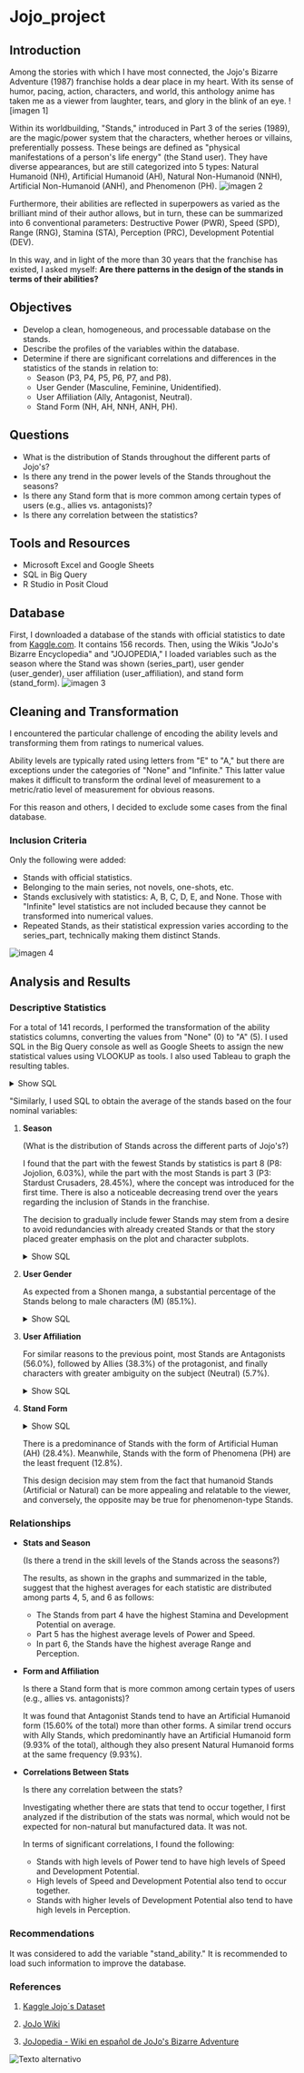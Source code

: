 # Jojo_project

## Introduction

Among the stories with which I have most connected, the Jojo's Bizarre Adventure (1987) franchise holds a dear place in my heart. With its sense of humor, pacing, action, characters, and world, this anthology anime has taken me as a viewer from laughter, tears, and glory in the blink of an eye.
![imagen 1]

Within its worldbuilding, "Stands," introduced in Part 3 of the series (1989), are the magic/power system that the characters, whether heroes or villains, preferentially possess. These beings are defined as "physical manifestations of a person's life energy" (the Stand user). They have diverse appearances, but are still categorized into 5 types: Natural Humanoid (NH), Artificial Humanoid (AH), Natural Non-Humanoid (NNH), Artificial Non-Humanoid (ANH), and Phenomenon (PH).
![imagen 2](URL_DE_LA_IMAGEN_2)

Furthermore, their abilities are reflected in superpowers as varied as the brilliant mind of their author allows, but in turn, these can be summarized into 6 conventional parameters: Destructive Power (PWR), Speed (SPD), Range (RNG), Stamina (STA), Perception (PRC), Development Potential (DEV).

In this way, and in light of the more than 30 years that the franchise has existed, I asked myself:
**Are there patterns in the design of the stands in terms of their abilities?**

## Objectives

* Develop a clean, homogeneous, and processable database on the stands.
* Describe the profiles of the variables within the database.
* Determine if there are significant correlations and differences in the statistics of the stands in relation to:
    * Season (P3, P4, P5, P6, P7, and P8).
    * User Gender (Masculine, Feminine, Unidentified).
    * User Affiliation (Ally, Antagonist, Neutral).
    * Stand Form (NH, AH, NNH, ANH, PH).

## Questions

* What is the distribution of Stands throughout the different parts of Jojo's?
* Is there any trend in the power levels of the Stands throughout the seasons?
* Is there any Stand form that is more common among certain types of users (e.g., allies vs. antagonists)?
* Is there any correlation between the statistics?

## Tools and Resources

* Microsoft Excel and Google Sheets
* SQL in Big Query
* R Studio in Posit Cloud

## Database

First, I downloaded a database of the stands with official statistics to date from [Kaggle.com](https://www.kaggle.com/). It contains 156 records. Then, using the Wikis "JoJo's Bizarre Encyclopedia" and "JOJOPEDIA," I loaded variables such as the season where the Stand was shown (series\_part), user gender (user\_gender), user affiliation (user\_affiliation), and stand form (stand\_form).
![imagen 3](URL_DE_LA_IMAGEN_3)

## Cleaning and Transformation

I encountered the particular challenge of encoding the ability levels and transforming them from ratings to numerical values.

Ability levels are typically rated using letters from "E" to "A," but there are exceptions under the categories of "None" and "Infinite." This latter value makes it difficult to transform the ordinal level of measurement to a metric/ratio level of measurement for obvious reasons.

For this reason and others, I decided to exclude some cases from the final database.

### Inclusion Criteria

Only the following were added:

* Stands with official statistics.
* Belonging to the main series, not novels, one-shots, etc.
* Stands exclusively with statistics: A, B, C, D, E, and None. Those with "Infinite" level statistics are not included because they cannot be transformed into numerical values.
* Repeated Stands, as their statistical expression varies according to the series\_part, technically making them distinct Stands.

![imagen 4](URL_DE_LA_IMAGEN_4)

## Analysis and Results

### Descriptive Statistics

For a total of 141 records, I performed the transformation of the ability statistics columns, converting the values from "None" (0) to "A" (5). I used SQL in the Big Query console as well as Google Sheets to assign the new statistical values using VLOOKUP as tools. I also used Tableau to graph the resulting tables.

<details>
    <summary>Show SQL</summary>

```sql
SELECT
  stand_name,
  CASE PWR
    WHEN 'None' THEN 0
    WHEN 'E' THEN 1
    WHEN 'D' THEN 2
    WHEN 'C' THEN 3
    WHEN 'B' THEN 4
    WHEN 'A' THEN 5
    ELSE NULL
  END AS PWR,
  CASE SPD
    WHEN 'None' THEN 0
    WHEN 'E' THEN 1
    WHEN 'D' THEN 2
    WHEN 'C' THEN 3
    WHEN 'B' THEN 4
    WHEN 'A' THEN 5
    ELSE NULL
  END AS SPD,
  CASE RNG
    WHEN 'None' THEN 0
    WHEN 'E' THEN 1
    WHEN 'D' THEN 2
    WHEN 'C' THEN 3
    WHEN 'B' THEN 4
    WHEN 'A' THEN 5
    ELSE NULL
  END AS RNG,
  CASE STA
    WHEN 'None' THEN 0
    WHEN 'E' THEN 1
    WHEN 'D' THEN 2
    WHEN 'C' THEN 3
    WHEN 'B' THEN 4
    WHEN 'A' THEN 5
    ELSE NULL
  END AS STA,
  CASE PRC
    WHEN 'None' THEN 0
    WHEN 'E' THEN 1
    WHEN 'D' THEN 2
    WHEN 'C' THEN 3
    WHEN 'B' THEN 4
    WHEN 'A' THEN 5
    ELSE NULL
  END AS PRC,
  CASE DEV
    WHEN 'None' THEN 0
    WHEN 'E' THEN 1
    WHEN 'D' THEN 2
    WHEN 'C' THEN 3
    WHEN 'B' THEN 4
    WHEN 'A' THEN 5
    ELSE NULL
  END AS DEV
FROM
  `jojo-project-436213.stands.alpha`
```
</details>


"Similarly, I used SQL to obtain the average of the stands based on the four nominal variables:


1.  **Season**

    (What is the distribution of Stands across the different parts of Jojo's?)

    I found that the part with the fewest Stands by statistics is part 8 (P8: Jojolion, 6.03%), while the part with the most Stands is part 3 (P3: Stardust Crusaders, 28.45%), where the concept was introduced for the first time. There is also a noticeable decreasing trend over the years regarding the inclusion of Stands in the franchise.

    The decision to gradually include fewer Stands may stem from a desire to avoid redundancies with already created Stands or that the story placed greater emphasis on the plot and character subplots.


    <details>
    <summary>Show SQL</summary>

    ```sql
    SELECT
        series_part,
        ROUND(COUNT(series_part) * 100 / (SELECT COUNT(*) FROM `jojo-project-436213.stands.numeric`), 2) AS PercentageFROM
        `jojo-project-436213.stands.numeric`GROUP BY
        series_partORDER BY
        series_part ASC;
    ```

    </details>

2.  **User Gender**

    As expected from a Shonen manga, a substantial percentage of the Stands belong to male characters (M) (85.1%).

    <details>
    <summary>Show SQL</summary>

    ```sql
    SELECT
        user_gender,
        ROUND(COUNT(user_gender) * 100 / (SELECT COUNT(*) FROM `jojo-project-436213.stands.numeric`), 2) AS PercentageFROM
        `jojo-project-436213.stands.numeric`GROUP BY
        user_genderORDER BY
        Percentage DESC;
    ```

    </details>

3.  **User Affiliation**

    For similar reasons to the previous point, most Stands are Antagonists (56.0%), followed by Allies (38.3%) of the protagonist, and finally characters with greater ambiguity on the subject (Neutral) (5.7%).

    <details>
    <summary>Show SQL</summary>

    ```sql
    SELECT
        user_affiliation,
        ROUND(COUNT(user_affiliation) * 100 / (SELECT COUNT(*) FROM `jojo-project-436213.stands.numeric`), 2) AS PercentageFROM
        `jojo-project-436213.stands.numeric`GROUP BY
        user_affiliationORDER BY
        Percentage DESC;
    ```

    </details>

4.  **Stand Form**

    <details>
    <summary>Show SQL</summary>

    ```sql
    SELECT
        stand_form,
        ROUND(COUNT(stand_form) * 100 / (SELECT COUNT(*) FROM `jojo-project-436213.stands.numeric`), 2) AS PercentageFROM
        `jojo-project-436213.stands.numeric`GROUP BY
        stand_formORDER BY
        Percentage DESC;
    ```

    </details>

    There is a predominance of Stands with the form of Artificial Human (AH) (28.4%). Meanwhile, Stands with the form of Phenomena (PH) are the least frequent (12.8%).

    This design decision may stem from the fact that humanoid Stands (Artificial or Natural) can be more appealing and relatable to the viewer, and conversely, the opposite may be true for phenomenon-type Stands.

### **Relationships**

* **Stats and Season**

    (Is there a trend in the skill levels of the Stands across the seasons?)

    The results, as shown in the graphs and summarized in the table, suggest that the highest averages for each statistic are distributed among parts 4, 5, and 6 as follows:

    * The Stands from part 4 have the highest Stamina and Development Potential on average.
    * Part 5 has the highest average levels of Power and Speed.
    * In part 6, the Stands have the highest average Range and Perception.

* **Form and Affiliation**

    Is there a Stand form that is more common among certain types of users (e.g., allies vs. antagonists)?

    It was found that Antagonist Stands tend to have an Artificial Humanoid form (15.60% of the total) more than other forms. A similar trend occurs with Ally Stands, which predominantly have an Artificial Humanoid form (9.93% of the total), although they also present Natural Humanoid forms at the same frequency (9.93%).

* **Correlations Between Stats**

    Is there any correlation between the stats?

    Investigating whether there are stats that tend to occur together, I first analyzed if the distribution of the stats was normal, which would not be expected for non-natural but manufactured data. It was not.

    In terms of significant correlations, I found the following:

    * Stands with high levels of Power tend to have high levels of Speed and Development Potential.
    * High levels of Speed and Development Potential also tend to occur together.
    * Stands with higher levels of Development Potential also tend to have high levels in Perception.

### **Recommendations**

It was considered to add the variable "stand\_ability." It is recommended to load such information to improve the database.

### **References**

1. [Kaggle Jojo´s Dataset](https://www.kaggle.com/datasets/dsfelix/jojo-stands-stats/data?select=jojo-stands.csv)

2. [JoJo Wiki](https://jojowiki.com/JoJo_Wiki)

3. [JoJopedia - Wiki en español de JoJo's Bizarre Adventure](https://jojo.fandom.com/es/wiki/JoJopedia)

![Texto alternativo](https://i.pinimg.com/736x/32/eb/e9/32ebe9a90e3a0f4963547e80512f8774.jpg)

